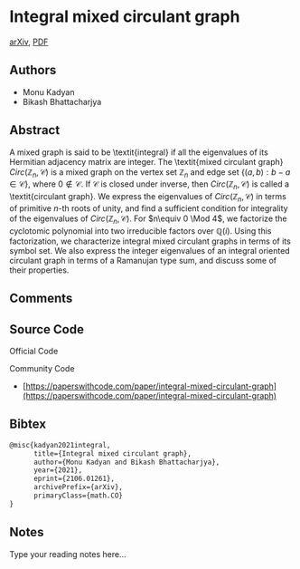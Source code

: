 
# Integral mixed circulant graph

[arXiv](https://arxiv.org/abs/2106.01261), [PDF](https://arxiv.org/pdf/2106.01261.pdf)

## Authors

- Monu Kadyan
- Bikash Bhattacharjya

## Abstract

A mixed graph is said to be \textit{integral} if all the eigenvalues of its Hermitian adjacency matrix are integer. The \textit{mixed circulant graph} $Circ(\mathbb{Z}_n,\mathcal{C})$ is a mixed graph on the vertex set $\mathbb{Z}_n$ and edge set $\{ (a,b): b-a\in \mathcal{C} \}$, where $0\not\in \mathcal{C}$. If $\mathcal{C}$ is closed under inverse, then $Circ(\mathbb{Z}_n,\mathcal{C})$ is called a \textit{circulant graph}. We express the eigenvalues of $Circ(\mathbb{Z}_n,\mathcal{C})$ in terms of primitive $n$-th roots of unity, and find a sufficient condition for integrality of the eigenvalues of $Circ(\mathbb{Z}_n,\mathcal{C})$. For $n\equiv 0 \Mod 4$, we factorize the cyclotomic polynomial into two irreducible factors over $\mathbb{Q}(i)$. Using this factorization, we characterize integral mixed circulant graphs in terms of its symbol set. We also express the integer eigenvalues of an integral oriented circulant graph in terms of a Ramanujan type sum, and discuss some of their properties.

## Comments



## Source Code

Official Code



Community Code

- [https://paperswithcode.com/paper/integral-mixed-circulant-graph](https://paperswithcode.com/paper/integral-mixed-circulant-graph)

## Bibtex

```tex
@misc{kadyan2021integral,
      title={Integral mixed circulant graph}, 
      author={Monu Kadyan and Bikash Bhattacharjya},
      year={2021},
      eprint={2106.01261},
      archivePrefix={arXiv},
      primaryClass={math.CO}
}
```

## Notes

Type your reading notes here...

